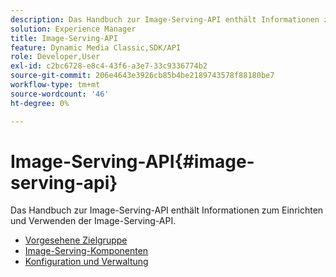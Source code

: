 ```yaml
---
description: Das Handbuch zur Image-Serving-API enthält Informationen zum Einrichten und Verwenden der Image-Serving-API.
solution: Experience Manager
title: Image-Serving-API
feature: Dynamic Media Classic,SDK/API
role: Developer,User
exl-id: c2bc6728-e8c4-43f6-a3e7-33c9336774b2
source-git-commit: 206e4643e3926cb85b4be2189743578f88180be7
workflow-type: tm+mt
source-wordcount: '46'
ht-degree: 0%

---
```


# Image-Serving-API{#image-serving-api}

Das Handbuch zur Image-Serving-API enthält Informationen zum Einrichten und Verwenden der Image-Serving-API.

* [Vorgesehene Zielgruppe](c-intended-audience.md)
* [Image-Serving-Komponenten](r-components.md)
* [Konfiguration und Verwaltung](c-configuration-and-administration/c-configuration-and-administration.md)
